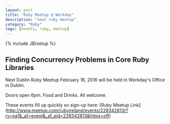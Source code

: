 ```yaml
---
layout: post
title: "Ruby Meetup @ Workday"
description: "next ruby meetup"
category: "Ruby"
tags: [events, ruby, meetup]
---
```

{% include JB/setup %}

## Finding Concurrency Problems in Core Ruby Libraries

Next Dublin Ruby Meetup February 16, 2016 will be held in Workday's Office in Dublin.

Doors open 6pm. Food and Drinks. All welcome. 

These events fill up quickly so sign-up here: [Ruby Meetup Link] (http://www.meetup.com/rubyireland/events/228342813/?rv=ea1&_af=event&_af_eid=228342813&https=off)


